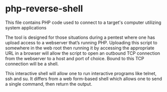 # php-reverse-shell

This file contains PHP code used to connect to a target's computer utilizing system applications

The tool is designed for those situations during a pentest where one has upload access to a webserver that’s running PHP.  Uploading this script to somewhere in the web root then running it by accessing the appropriate URL in a browser will allow the script to open an outbound TCP connection from the webserver to a host and port of choice.  Bound to this TCP connection will be a shell.

This interactive shell will allow one to run interactive programs like telnet, ssh and su.  It differs from a web form-based shell which allows one to send a single command, then return the output.
